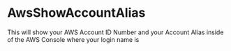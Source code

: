 # AwsShowAccountAlias
This will show your AWS Account ID Number and your Account Alias inside of the AWS Console where your login name is
